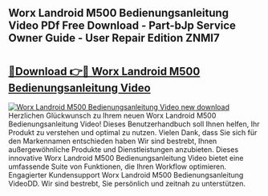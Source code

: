 ## Worx Landroid M500 Bedienungsanleitung Video PDf Free Download - Part-bJp Service Owner Guide - User Repair Edition ZNMI7

# <h2><a href="http://df10cip.blite.top/?on=Worx+Landroid+M500+Bedienungsanleitung+Video">🔗Download 👉🔴 Worx Landroid M500 Bedienungsanleitung Video</a></h2>

[![Worx Landroid M500 Bedienungsanleitung Video new download](https://i.imgur.com/lujVjoI.png)](http://df10cip.blite.top/?on=Worx+Landroid+M500+Bedienungsanleitung+Video)
Herzlichen Glückwunsch zu Ihrem neuen Worx Landroid M500 Bedienungsanleitung Video! Dieses Benutzerhandbuch soll Ihnen helfen, Ihr Produkt zu verstehen und optimal zu nutzen. Vielen Dank, dass Sie sich für den Markennamen entschieden haben Wir sind bestrebt, Ihnen außergewöhnliche Produkte und Dienstleistungen anzubieten. Dieses innovative Worx Landroid M500 Bedienungsanleitung Video bietet eine umfassende Suite von Funktionen, die Ihren Workflow optimieren. Engagierter Kundensupport Worx Landroid M500 Bedienungsanleitung VideoDD. Wir sind bestrebt, Sie persönlich und zeitnah zu unterstützen.
